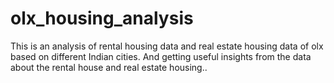 # olx_housing_analysis
This is an analysis of rental housing data and real estate housing data of olx based on different Indian cities. And getting useful insights from the data about the rental house and real estate housing..
